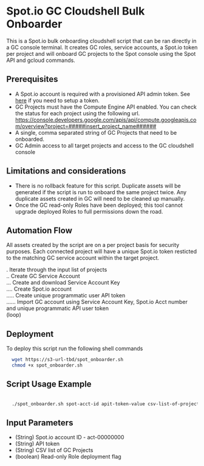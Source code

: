 
# Spot.io GC Cloudshell Bulk Onboarder

This is a Spot.io bulk onboarding cloudshell script that can be ran directly in a GC console terminal. It creates GC roles, service accounts, a Spot.io token per project and will onboard GC projects to the Spot console using the Spot API and gcloud commands. 

## Prerequisites
* A Spot.io account is required with a provisioned API admin token. See [here](https://docs.spot.io/administration/api/create-api-token) if you need to setup a token.
* GC Projects must have the Compute Engine API enabled. You can check the status for each project using the following url. https://console.developers.google.com/apis/api/compute.googleapis.com/overview?project=#####insert_project_name######
* A single, comma separated string of GC Projects that need to be onboarded.
* GC Admin access to all target projects and access to the GC cloudshell console

## Limitations and considerations
* There is no rollback feature for this script. Duplicate assets will be generated if the script is run to onboard the same project twice. Any duplicate assets created in GC will need to be cleaned up manually.
* Once the GC read-only Roles have been deployed; this tool cannot upgrade deployed Roles to full permissions down the road.

## Automation Flow
All assets created by the script are on a per project basis for security purposes. Each connected project will have a unique Spot.io token resticted to the matching GC service account within the target project. 

. Iterate through the input list of projects\
.. Create GC Service Account\
... Create and download Service Account Key\
.... Create Spot.io account\
..... Create unique programmatic user API token\
...... Import GC account using Service Account Key, Spot.io Acct number and unique programmatic API user token\
(loop)

## Deployment
To deploy this script run the following shell commands

```bash
  wget https://s3-url-tbd/spot_onboarder.sh
  chmod +x spot_onboarder.sh
```

## Script Usage Example
```bash
  
  ./spot_onboarder.sh spot-acct-id apit-token-value csv-list-of-projects true

```

## Input Parameters
* (String) Spot.io account ID - act-00000000
* (String) API token
* (String) CSV list of GC Projects
* (boolean) Read-only Role deployment flag 


